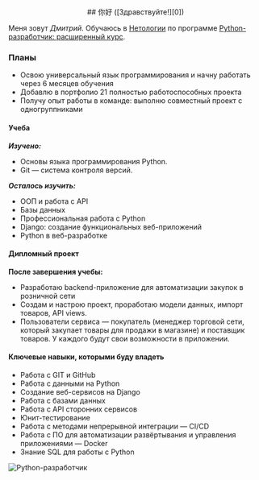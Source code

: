 <center>
## 你好 ([Здравствуйте!][0])
</center>

Меня зовут *Дмитрий*. Обучаюсь в [Нетологии][1] по программе [Python-разработчик: расширенный курс][2].

### Планы

* Освою универсальный язык программирования и начну работать через 6 месяцев обучения
* Добавлю в портфолио 21 полностью работоспособных проекта
* Получу опыт работы в команде: выполню совместный проект с одногруппниками

#### Учеба

***Изучено:***

* Основы языка программирования Python.
* Git — система контроля версий.

***Осталось изучить:***

* ООП и работа с API
* Базы данных
* Профессиональная работа с Python
* Django: создание функциональных веб-приложений
* Python в веб-разработке

#### Дипломный проект

**После завершения учебы:**

* Разработаю backend-приложение для автоматизации закупок в розничной сети
* Создам и настрою проект, проработаю модели данных, импорт товаров, API views.
* Пользователи сервиса — покупатель (менеджер торговой сети, который закупает товары для продажи в магазине) и поставщик товаров. У каждого будут свои возможности в приложении.

#### Ключевые навыки, которыми буду владеть

* Работа с GIT и GitHub
* Работа с данными на Python
* Создание веб-сервисов на Django
* Работа с базами данных
* Работа с API сторонних сервисов
* Юнит-тестирование
* Работа с методами непрерывной интеграции — CI/CD 
* Работа с ПО для автоматизации развёртывания и управления приложениями — Docker
* Знание SQL для работы с Python

![Python-разработчик][3]

[0]: https://ru.wiktionary.org/wiki/здравствуйте
[1]: https://netology.ru/
[2]: https://netology.ru/programs/python
[3]: https://u.netology.ngcdn.ru/backend/uploads/page_assets/images/file/38880/diplom_project.svg